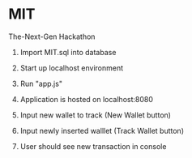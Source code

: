 # MIT
The-Next-Gen Hackathon

1. Import MIT.sql into database

2. Start up localhost environment

3. Run "app.js"

4. Application is hosted on localhost:8080

5. Input new wallet to track (New Wallet button)

6. Input newly inserted walllet (Track Wallet button)

7. User should see new transaction in console